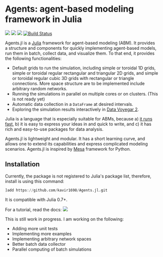 # Agents: agent-based modeling framework in Julia

[![](https://img.shields.io/badge/Agents.jl-v0.1-blue.svg)](https://github.com/kavir1698/Agents.jl) 
[![](https://img.shields.io/badge/docs-stable-blue.svg)](https://kavir1698.github.io/Agents.jl/stable)
[![](https://img.shields.io/badge/docs-latest-blue.svg)](https://kavir1698.github.io/Agents.jl/dev)
[![Build Status](https://travis-ci.org/kavir1698/Agents.jl.svg?branch=master)](https://travis-ci.org/kavir1698/Agents.jl)

Agents.jl is a [Julia](https://julialang.org/) framework for agent-based modeling (ABM). It provides a structure and components for quickly implementing agent-based models, run them in batch, collect data, and visualize them. To that end, it provides the following functionalities: 

* Default grids to run the simulation, including simple or toroidal 1D grids, simple or toroidal regular rectangular and triangular 2D grids, and simple or toroidal regular cubic 3D grids with rectangular or triangle connections. More space structure are to be implemented include arbitrary random networks.
* Running the simulations in parallel on multiple cores or on clusters. (This is not ready yet)
* Automatic data collection in a `DataFrame` at desired intervals.
* Exploring the simulation results interactively in [Data Voyegar 2](https://github.com/vega/voyager).

Julia is a language that is especially suitable for ABMs, because a) [it runs fast](https://julialang.org/benchmarks/), b) it is easy to express your ideas in and quick to write, and c) it has rich and easy-to-use packages for data analysis.

Agents.jl is lightweight and modular. It has a short learning curve, and allows one to extend its capabilities and express complicated modeling scenarios. Agents.jl is inspired by [Mesa](https://github.com/projectmesa/mesa) framework for Python.


## Installation

Currently, the package is not registered to Julia's package list, therefore, install is using this command:

```julia
]add https://github.com/kavir1698/Agents.jl.git
```

It is compatible with Julia 0.7+.

For a tutorial, read the docs: [![](https://img.shields.io/badge/docs-stable-blue.svg)](https://kavir1698.github.io/Agents.jl/stable)

This is still work in progress. I am working on the following:

* Adding more unit tests
* Implementing more examples
* Implementing arbitrary network spaces
* Better batch data collector
* Parallel computing of batch simulations
